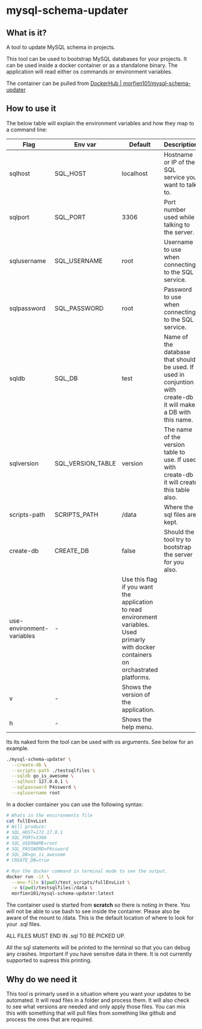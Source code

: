 # mysql-schema-updater

## What is it?

A tool to update MySQL schema in projects.

This tool can be used to bootstrap MySQL databases for your projects. It can be used inside a docker container or as a standalone binary. The application will read either os commands or environment variables.

The container can be pulled from [DockerHub | morfien101/mysql-schema-updater](https://hub.docker.com/r/morfien101/mysql-schema-updater/)

## How to use it

The below table will explain the environment variables and how they map to a command line:

Flag | Env var | Default | Description
---|---|---|---
sqlhost | SQL_HOST | localhost | Hostname or IP  of the SQL service you want to talk to.
sqlport | SQL_PORT | 3306 | Port number used while talking to the server.
sqlusername | SQL_USERNAME | root | Username to use when connecting to the SQL service.
sqlpassword | SQL_PASSWORD | root | Password to use when connecting to the SQL service.
sqldb | SQL_DB | test | Name of the database that should be used. If used in conjuntion with create-db it will make a DB with this name.
sqlversion | SQL_VERSION_TABLE | version | The name of the version table to use. If used with create-db it will create this table also.
scripts-path | SCRIPTS_PATH | /data | Where the sql files are kept.
create-db | CREATE_DB | false | Should the tool try to bootstrap the server for you also.
use-environment-variables | - | Use this flag if you want the application to read environment variables. Used primarly with docker containers on orchastrated platforms.
v | - | Shows the version of the application.
h | - | Shows the help menu.

Its its naked form the tool can be used with os arguments. See below for an example.

```bash
./mysql-schema-updater \
  --create-db \
  --scripts-path ./testsqlfiles \
  --sqldb go_is_awesome \
  --sqlhost 127.0.0.1 \
  --sqlpassword P4ssword \
  --sqlusername root
```

In a docker container you can use the following syntax:

```bash
# Whats in the environments file
cat fullEnvList
# Will produce:
# SQL_HOST=172.17.0.1
# SQL_PORT=3306
# SQL_USERNAME=root
# SQL_PASSWORD=P4ssword
# SQL_DB=go_is_awesome
# CREATE_DB=true

# Run the docker command in terminal mode to see the output.
docker run -it \
  --env-file $(pwd)/test_scripts/fullEnvList \
  -v $(pwd)/testsqlfiles:/data \
  morfien101/mysql-schema-updater:latest
```

The container used is started from __scratch__ so there is noting in there. You will not be able to use bash to see inside the container. Please also be aware of the mount to /data. This is the default location of where to look for your .sql files.

ALL FILES MUST END IN .sql TO BE PICKED UP.

All the sql statements will be printed to the terminal so that you can debug any crashes.
Important if you have sensitve data in there.
It is not currently supported to supress this printing.

## Why do we need it

This tool is primarly used in a situation where you want your updates to be automated. It will read files in a folder and process them. It will also check to see what versions are needed and only apply those files. You can mix this with something that will pull files from something like github and process the ones that are required.